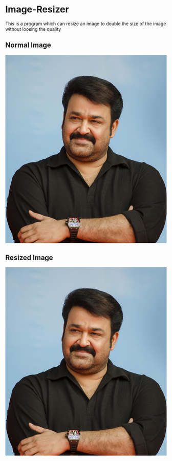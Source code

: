 # Image-Resizer
This is a program which can resize an image to double the size of the image without loosing the quality

## Normal Image
![alt text](https://github.com/rigvedmaanas/Image-Resizer/blob/main/Images/NormalImage.jpeg)

## Resized Image
![alt text](https://github.com/rigvedmaanas/Image-Resizer/blob/main/Images/ResizedImage.jpeg)
